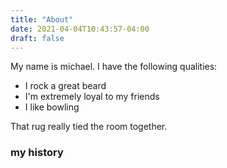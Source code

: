 ```yaml
---
title: "About"
date: 2021-04-04T10:43:57-04:00
draft: false
---
```


My name is michael. I have the following qualities:

- I rock a great beard
- I'm extremely loyal to my friends
- I like bowling

That rug really tied the room together.

### my history
